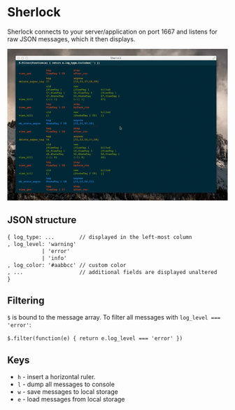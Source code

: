 # Sherlock

Sherlock connects to your server/application on port 1667 and listens for
raw JSON messages, which it then displays.

![](https://github.com/pkamenarsky/sherlock/raw/master/demo.gif)

## JSON structure

    { log_type: ...        // displayed in the left-most column
    , log_level: 'warning'
               | 'error'
               | 'info'
    , log_color: '#aabbcc' // custom color
    , ...                  // additional fields are displayed unaltered
    }

## Filtering

`$` is bound to the message array. To filter all messages with `log_level === 'error'`:

    $.filter(function(e) { return e.log_level === 'error' })

## Keys

* `h` - insert a horizontal ruler.
* `l` - dump all messages to console
* `w` - save messages to local storage
* `e` - load messages from local storage
